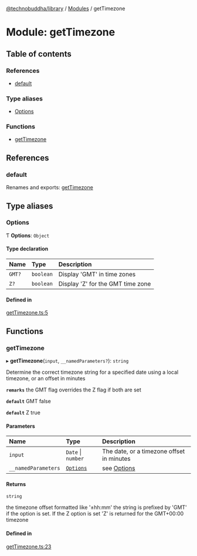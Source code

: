 [@technobuddha/library](../../README.md) / [Modules](../Modules.md) / getTimezone

# Module: getTimezone

## Table of contents

### References

- [default](getTimezone.md#default)

### Type aliases

- [Options](getTimezone.md#options)

### Functions

- [getTimezone](getTimezone.md#gettimezone)

## References

### default

Renames and exports: [getTimezone](getTimezone.md#gettimezone)

## Type aliases

### Options

Ƭ **Options**: `Object`

#### Type declaration

| Name | Type | Description |
| :------ | :------ | :------ |
| `GMT?` | `boolean` | Display 'GMT' in time zones |
| `Z?` | `boolean` | Display 'Z' for the GMT time zone |

#### Defined in

[getTimezone.ts:5](../../src/getTimezone.ts#L5)

## Functions

### getTimezone

▸ **getTimezone**(`input`, `__namedParameters?`): `string`

Determine the correct timezone string for a specified date using a local timezone, or an offset in minutes

**`remarks`** the GMT flag overrides the Z flag if both are set

**`default`** GMT false

**`default`** Z true

#### Parameters

| Name | Type | Description |
| :------ | :------ | :------ |
| `input` | `Date` \| `number` | The date, or a timezone offset in minutes |
| `__namedParameters` | [`Options`](getTimezone.md#options) | see [Options](getTimezone.md#options) |

#### Returns

`string`

the timezone offset formatted like '±hh:mm' the string is prefixed by 'GMT' if the option is set.  If the Z option is set 'Z' is returned for the
GMT+00:00 timezone

#### Defined in

[getTimezone.ts:23](../../src/getTimezone.ts#L23)
